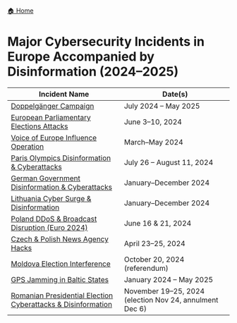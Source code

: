 <a href="{{ '/' | relative_url }}" class="home-button">🏠 Home</a>

# Major Cybersecurity Incidents in Europe Accompanied by Disinformation (2024–2025)

| Incident Name                                                                                                  | Date(s)                                 |
|----------------------------------------------------------------------------------------------------------------|-----------------------------------------|
| [Doppelgänger Campaign](doppelganger_campaign.md)                                                              | July 2024 – May 2025                    |
| [European Parliamentary Elections Attacks](eu_elections_2024.md)                                               | June 3–10, 2024                         |
| [Voice of Europe Influence Operation](voice_of_europe_2024.md)                                                 | March–May 2024                          |
| [Paris Olympics Disinformation & Cyberattacks](paris_olympics_2024.md)                                         | July 26 – August 11, 2024               |
| [German Government Disinformation & Cyberattacks](german_govt_2024.md)                                         | January–December 2024                   |
| [Lithuania Cyber Surge & Disinformation](lithuania_2024.md)                                                    | January–December 2024                   |
| [Poland DDoS & Broadcast Disruption (Euro 2024)](poland_euro2024.md)                                           | June 16 & 21, 2024                      |
| [Czech & Polish News Agency Hacks](cz_pl_news_hacks_2024.md)                                                   | April 23–25, 2024                       |
| [Moldova Election Interference](moldova_election_2024.md)                                                      | October 20, 2024 (referendum)           |
| [GPS Jamming in Baltic States](baltic_gps_jamming_2024.md)                                                     | January 2024 – May 2025                 |
| [Romanian Presidential Election Cyberattacks & Disinformation](romanian_election_2024.md)                      | November 19–25, 2024 (election Nov 24, annulment Dec 6) |
